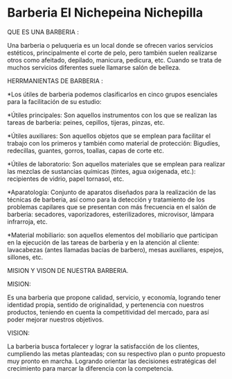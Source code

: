 # Barberia El Nichepeina Nichepilla


QUE ES UNA BARBERIA :

Una barberia o peluqueria es un local donde se ofrecen varios servicios estéticos, principalmente el corte de pelo, pero también suelen realizarse otros como afeitado, depilado, manicura, pedicura, etc. Cuando se trata de muchos servicios diferentes suele llamarse salón de belleza.

HERRMANIENTAS DE BARBERIA :

*Los útiles de barberia podemos clasificarlos en cinco grupos esenciales para la facilitación de su estudio:

*Útiles principales: Son aquellos instrumentos con los que se realizan las tareas de barberia: peines, cepillos, tijeras, pinzas, etc.

*Útiles auxiliares: Son aquellos objetos que se emplean para facilitar el trabajo con los primeros y también como material de protección: Bigudíes, redecillas, guantes, gorros, toallas, capas de corte etc.

*Útiles de laboratorio: Son aquellos materiales que se emplean para realizar las mezclas de sustancias químicas (tintes, agua oxigenada, etc.): recipientes de vidrio, papel tornasol, etc.

*Aparatología: Conjunto de aparatos diseñados para la realización de las técnicas de barberia, así como para la detección y tratamiento de los problemas capilares que se presentan con más frecuencia en el salón de barberia: secadores, vaporizadores, esterilizadores, microvisor, lámpara infrarroja, etc.

*Material mobiliario: son aquellos elementos del mobiliario que participan en la ejecución de las tareas de barberia y en la atención al cliente: lavacabezas (antes llamadas bacías de barbero), mesas auxiliares, espejos, sillones, etc.




MISION Y VISON DE NUESTRA BARBERIA.


MISION:


Es una barberia que propone calidad, servicio, y economía, logrando tener identidad propia, sentido de originalidad, y pertenencia con nuestros productos, teniendo en cuenta la competitividad del mercado, para así poder mejorar nuestros objetivos. 


VISION:


La barberia busca fortalecer y lograr la satisfacción de los clientes, cumpliendo las metas planteadas; con su respectivo plan o punto propuesto muy pronto en marcha. Logrando orientar las decisiones estratégicas del crecimiento para marcar la diferencia con la competencia. 


